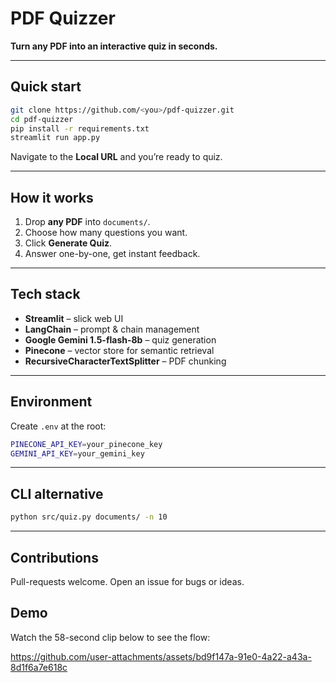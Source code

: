 # PDF Quizzer  
**Turn any PDF into an interactive quiz in seconds.**

---

## Quick start
```bash
git clone https://github.com/<you>/pdf-quizzer.git
cd pdf-quizzer
pip install -r requirements.txt
streamlit run app.py
```
Navigate to the **Local URL** and you’re ready to quiz.

---

## How it works
1. Drop **any PDF** into `documents/`.  
2. Choose how many questions you want.  
3. Click **Generate Quiz**.  
4. Answer one-by-one, get instant feedback.  

---

## Tech stack
- **Streamlit** – slick web UI  
- **LangChain** – prompt & chain management  
- **Google Gemini 1.5-flash-8b** –  quiz generation  
- **Pinecone** – vector store for semantic retrieval  
- **RecursiveCharacterTextSplitter** – PDF chunking  

---

## Environment
Create `.env` at the root:

```bash
PINECONE_API_KEY=your_pinecone_key
GEMINI_API_KEY=your_gemini_key
```

---
## CLI alternative
```bash
python src/quiz.py documents/ -n 10
```
---

## Contributions
Pull-requests welcome. Open an issue for bugs or ideas.

## Demo
Watch the 58-second clip below to see the flow: 

https://github.com/user-attachments/assets/bd9f147a-91e0-4a22-a43a-8d1f6a7e618c

